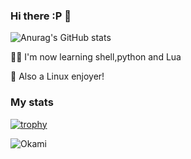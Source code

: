 ### Hi there :P 👋


![Anurag's GitHub stats](https://github-readme-stats.vercel.app/api?username=NoNameMan1231&show_icons=true&theme=dark)

👨‍💻 I'm now learning shell,python and Lua

🐧 Also a Linux enjoyer!

### My stats


[![trophy](https://github-profile-trophy.vercel.app/?username=NoNameMan1231&theme=onedark)](https://github.com/ryo-ma/github-profile-trophy)

![Okami](https://github-readme-stats.vercel.app/api/top-langs/?username=NoNameMan1231&hide=html&layout=compact&theme=radical)
